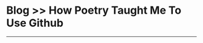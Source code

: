 # [<span style="text-decoration: underline; text-decoration-color: #ffffff;">Blog</span>](../README.md) >> How Poetry Taught Me To Use Github

- - -

